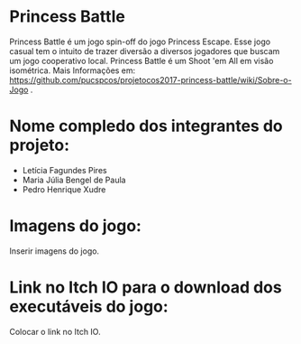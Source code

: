 # Princess Battle

Princess Battle é um jogo spin-off do jogo Princess Escape. Esse jogo casual tem o intuito de trazer diversão a diversos jogadores que buscam um jogo cooperativo local. Princess Battle é um Shoot 'em All em visão isométrica. Mais Informações em: https://github.com/pucspcos/projetocos2017-princess-battle/wiki/Sobre-o-Jogo .

# Nome compledo dos integrantes do projeto:

* Letícia Fagundes Pires
* Maria Júlia Bengel de Paula
* Pedro Henrique Xudre

# Imagens do jogo:

Inserir imagens do jogo.

# Link no Itch IO para o download dos executáveis do jogo:

Colocar o link no Itch IO.

